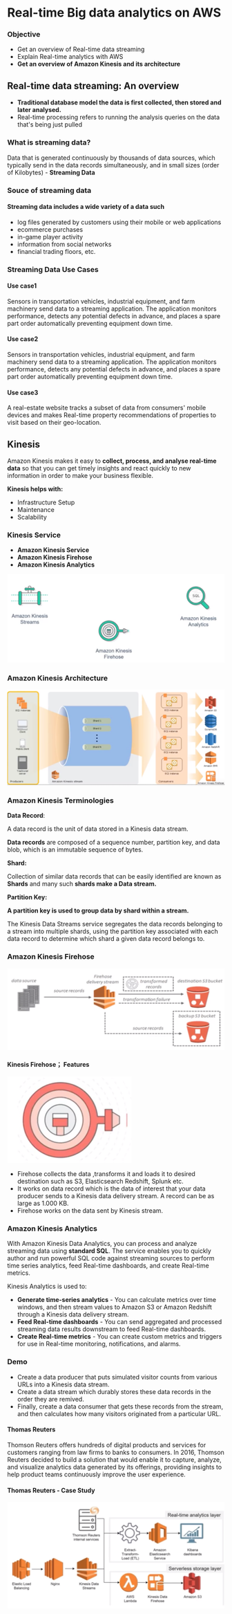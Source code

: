 # Real-time Big data analytics on AWS

### Objective

* Get an overview of Real-time data streaming 
* Explain Real-time analytics with AWS 
* **Get an overview of Amazon Kinesis and its architecture**


## Real-time data streaming: An overview

* **Traditional database model the data is first collected, then stored and later analysed.** 
* Real-time processing refers to running the analysis queries on the data that's being just pulled

### What is streaming data?

Data that is generated continuously by thousands of data sources, which typically send in the data records simultaneously, and in small sizes (order of Kilobytes) - **Streaming Data**


### Souce of streaming data

#### Streaming data includes a wide variety of a data such

* log files generated by customers using their mobile or web applications 
* ecommerce purchases 
* in-game player activity
* information from social networks 
* financial trading floors, etc. 


### Streaming Data Use Cases

#### Use case1

Sensors in transportation vehicles, industrial equipment, and farm machinery send data to a streaming application. The application monitors performance, detects any potential defects in advance, and places a spare part order automatically preventing equipment down time. 

#### Use case2

Sensors in transportation vehicles, industrial equipment, and farm machinery send data to a streaming application. The application monitors performance, detects any potential defects in advance, and places a spare part order automatically preventing equipment down time. 

#### Use case3

A real-estate website tracks a subset of data from consumers' mobile devices and makes Real-time property recommendations of properties to visit based on their geo-location. 


## Kinesis

Amazon Kinesis makes it easy to **collect, process, and analyse real-time data** so that you can get timely insights and react quickly to new information in order to make your business flexible. 

**Kinesis helps with:** 

* Infrastructure Setup 
* Maintenance 
* Scalability 

### Kinesis Service

* **Amazon Kinesis Service**
* **Amazon Kinesis Firehose**
* **Amazon Kinesis Analytics**

![Alt Image Text](images/6_1.png "body image") 

### Amazon Kinesis Architecture

![Alt Image Text](images/6_2.png "body image") 

### Amazon Kinesis Terminologies

**Data Record**: 

A data record is the unit of data stored in a Kinesis data stream. 

**Data records** are composed of a sequence number, partition key, and data blob, which is an immutable sequence of bytes. 

**Shard:**

Collection of similar data records that can be easily identified are known as **Shards** and many such **shards make a Data stream.** 

**Partition Key:**

**A partition key is used to group data by shard within a stream.**

The Kinesis Data Streams service segregates the data records belonging to a stream into multiple shards, using the partition key associated with each data record to determine which shard a given data record belongs to. 

### Amazon Kinesis Firehose

![Alt Image Text](images/6_3.png "body image") 

#### Kinesis Firehose； Features

![Alt Image Text](images/6_4.png "body image") 

* Firehose collects the data ,transforms it and loads it to desired destination such as S3, Elasticsearch Redshift, Splunk etc. 
* It works on data record which is the data of interest that your data producer sends to a Kinesis data delivery stream. A record can be as large as 1.000 
KB. 
* Firehose works on the data sent by Kinesis stream. 


### Amazon Kinesis Analytics

With Amazon Kinesis Data Analytics, you can process and analyze streaming data using **standard SQL**. The service enables you to quickly author and run powerful SQL code against streaming sources to perform time series analytics, feed Real-time dashboards, and create Real-time metrics. 


Kinesis Analytics is used to: 

* **Generate time-series analytics** - You can calculate metrics over time windows, and then stream values to Amazon S3 or Amazon Redshift through a Kinesis data delivery stream. 
* **Feed Real-time dashboards** - You can send aggregated and processed streaming data results downstream to feed Real-time dashboards. 
* **Create Real-time metrics** - You can create custom metrics and triggers for use in Real-time monitoring, notifications, and alarms. 


### Demo

* Create a data producer that puts simulated visitor counts from various URLs into a Kinesis data stream. 
* Create a data stream which durably stores these data records in the order they are remived. 
* Finally, create a data consumer that gets these records from the stream, and then calculates how many visitors originated from a particular URL. 

#### Thomas Reuters

Thomson Reuters offers hundreds of digital products and services for customers ranging from law firms to banks to consumers. 
In 2016, Thomson Reuters decided to build a solution that would enable it to capture, analyze, and visualize analytics data generated by its offerings, providing insights to help product teams continuously improve the user experience. 

#### Thomas Reuters - Case Study

![Alt Image Text](images/6_5.png "body image") 